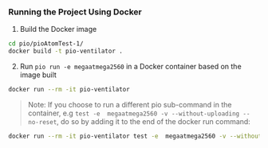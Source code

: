 ### Running the Project Using Docker

1. Build the Docker image

```sh
cd pio/pioAtomTest-1/
docker build -t pio-ventilator .
```

2. Run `pio run -e megaatmega2560` in a Docker container based on the image built

```sh
docker run --rm -it pio-ventilator
```

> Note: If you choose to run a different pio sub-command in the container, e.g `test -e  megaatmega2560 -v --without-uploading --no-reset`, do so by adding it to the end of the docker run command:

```sh
docker run --rm -it pio-ventilator test -e  megaatmega2560 -v --without-uploading --no-reset
```
